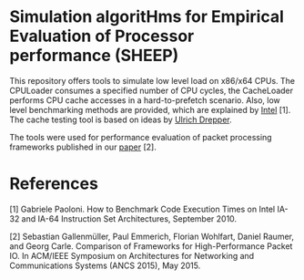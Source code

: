 # Simulation algoritHms for Empirical Evaluation of Processor performance (SHEEP)

This repository offers tools to simulate low level load on x86/x64 CPUs. 
The CPULoader consumes a specified number of CPU cycles, the CacheLoader performs CPU cache accesses in a hard-to-prefetch scenario. 
Also, low level benchmarking methods are provided, which are explained by [Intel](http://www.intel.com/content/dam/www/public/us/en/documents/white-papers/ia-32-ia-64-benchmark-code-execution-paper.pdf) [1].
The cache testing tool is based on ideas by [Ulrich Drepper](http://lwn.net/Articles/252125/).

The tools were used for performance evaluation of packet processing frameworks published in our [paper](http://www.net.in.tum.de/fileadmin/bibtex/publications/papers/gallenmueller_ancs2015.pdf) [2]. 

# References
[1] Gabriele Paoloni. How to Benchmark Code Execution Times on Intel IA-32 and IA-64 Instruction Set Architectures, September 2010.

[2] Sebastian Gallenmüller, Paul Emmerich, Florian Wohlfart, Daniel Raumer, and Georg Carle. Comparison of Frameworks for High-Performance Packet IO. In ACM/IEEE Symposium on Architectures for Networking and Communications Systems (ANCS 2015), May 2015.


